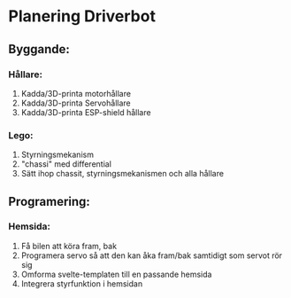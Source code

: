 # Planering Driverbot
## Byggande:
### Hållare:
1. Kadda/3D-printa motorhållare
2. Kadda/3D-printa Servohållare
3. Kadda/3D-printa ESP-shield hållare
### Lego:
1. Styrningsmekanism
2. "chassi" med differential
3. Sätt ihop chassit, styrningsmekanismen och alla hållare
## Programering:
### Hemsida:
1. Få bilen att köra fram, bak
2. Programera servo så att den kan åka fram/bak samtidigt som servot rör sig
3. Omforma svelte-templaten till en passande hemsida
4. Integrera styrfunktion i hemsidan
